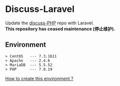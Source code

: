 # Discuss-Laravel
Update the [discuss-PHP](https://github.com/whoisnian/discuss-PHP) repo with Laravel.  
__This repository has ceased maintenance (停止维护).__

## Environment
```
> CentOS   --- 7.3.1611
> Apache   --- 2.4.6
> MariaDB  --- 5.5.52
> PHP      --- 7.0.19
```
[How to create this environment ?](https://whoisnian.com/2017/04/23/LAMP%E7%8E%AF%E5%A2%83%E6%90%AD%E5%BB%BA/)

